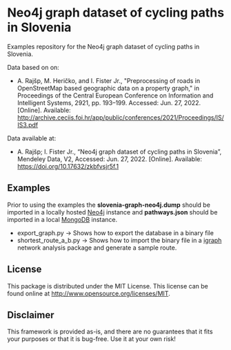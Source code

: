 # Neo4j graph dataset of cycling paths in Slovenia

Examples repository for the Neo4j graph dataset of cycling paths in Slovenia.

Data based on on: 
- A. Rajšp, M. Heričko, and I. Fister Jr., "Preprocessing of roads in OpenStreetMap based geographic data on a property graph," in Proceedings of the Central European Conference on Information and Intelligent Systems, 2921, pp. 193–199. Accessed: Jun. 27, 2022. [Online]. Available: http://archive.ceciis.foi.hr/app/public/conferences/2021/Proceedings/IS/IS3.pdf

Data available at: 
- A. Rajšp; I. Fister Jr., “Neo4j graph dataset of cycling paths in Slovenia”, Mendeley Data, V2, Accessed: Jun. 27, 2022. [Online]. Available: https://doi.org/10.17632/zkbfvsjr5f.1


## Examples
Prior to using the examples the **slovenia-graph-neo4j.dump** should be imported in a locally hosted [Neo4j](https://neo4j.com/) instance and **pathways.json** should be imported in a local [MongoDB](https://www.mongodb.com/) instance.
- export_graph.py -> Shows how to export the database in a binary file
- shortest_route_a_b.py -> Shows how to import the binary file in a [igraph](https://igraph.org/) network analysis package and generate a sample route.

## License

This package is distributed under the MIT License. This license can be found online at <http://www.opensource.org/licenses/MIT>.

## Disclaimer

This framework is provided as-is, and there are no guarantees that it fits your purposes or that it is bug-free. Use it at your own risk!
